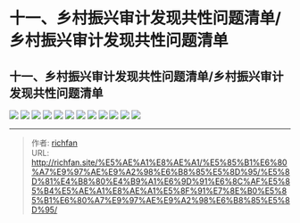 # 十一、乡村振兴审计发现共性问题清单/乡村振兴审计发现共性问题清单

## 十一、乡村振兴审计发现共性问题清单/乡村振兴审计发现共性问题清单

![](https://img.richfan.site/audit/审计发现共性问题清单/十一、乡村振兴审计发现共性问题清单/乡村振兴审计发现共性问题清单112.webp)
![](https://img.richfan.site/audit/审计发现共性问题清单/十一、乡村振兴审计发现共性问题清单/乡村振兴审计发现共性问题清单113.webp)
![](https://img.richfan.site/audit/审计发现共性问题清单/十一、乡村振兴审计发现共性问题清单/乡村振兴审计发现共性问题清单114.webp)
![](https://img.richfan.site/audit/审计发现共性问题清单/十一、乡村振兴审计发现共性问题清单/乡村振兴审计发现共性问题清单115.webp)
![](https://img.richfan.site/audit/审计发现共性问题清单/十一、乡村振兴审计发现共性问题清单/乡村振兴审计发现共性问题清单116.webp)
![](https://img.richfan.site/audit/审计发现共性问题清单/十一、乡村振兴审计发现共性问题清单/乡村振兴审计发现共性问题清单117.webp)
![](https://img.richfan.site/audit/审计发现共性问题清单/十一、乡村振兴审计发现共性问题清单/乡村振兴审计发现共性问题清单118.webp)
![](https://img.richfan.site/audit/审计发现共性问题清单/十一、乡村振兴审计发现共性问题清单/乡村振兴审计发现共性问题清单119.webp)
![](https://img.richfan.site/audit/审计发现共性问题清单/十一、乡村振兴审计发现共性问题清单/乡村振兴审计发现共性问题清单120.webp)
![](https://img.richfan.site/audit/审计发现共性问题清单/十一、乡村振兴审计发现共性问题清单/乡村振兴审计发现共性问题清单121.webp)
![](https://img.richfan.site/audit/审计发现共性问题清单/十一、乡村振兴审计发现共性问题清单/乡村振兴审计发现共性问题清单122.webp)
![](https://img.richfan.site/audit/审计发现共性问题清单/十一、乡村振兴审计发现共性问题清单/乡村振兴审计发现共性问题清单123.webp)


---

> 作者: [richfan](https://richfan.site/)  
> URL: http://richfan.site/%E5%AE%A1%E8%AE%A1/%E5%85%B1%E6%80%A7%E9%97%AE%E9%A2%98%E6%B8%85%E5%8D%95/%E5%8D%81%E4%B8%80%E4%B9%A1%E6%9D%91%E6%8C%AF%E5%85%B4%E5%AE%A1%E8%AE%A1%E5%8F%91%E7%8E%B0%E5%85%B1%E6%80%A7%E9%97%AE%E9%A2%98%E6%B8%85%E5%8D%95/  

